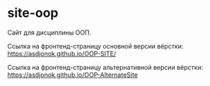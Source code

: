 # site-oop
Сайт для дисциплины ООП.

Ссылка на фронтенд-страницу основной версии вёрстки: https://asdjonok.github.io/OOP-SITE/

Ссылка на фронтенд-страницу альтернативной версии вёрстки: https://asdjonok.github.io/OOP-AlternateSite
